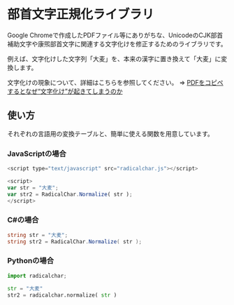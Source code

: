 # 部首文字正規化ライブラリ

Google Chromeで作成したPDFファイル等にありがちな、UnicodeのCJK部首補助文字や康煕部首文字に関連する文字化けを修正するためのライブラリです。

例えば、文字化けした文字列「大麦」を、本来の漢字に置き換えて「大麦」に変換します。

文字化けの現象について、詳細はこちらを参照してください。
⇒ [PDFをコピペするとなぜ“文字化け”が起きてしまうのか](https://logmi.jp/tech/articles/324366)

## 使い方

それぞれの言語用の変換テーブルと、簡単に使える関数を用意しています。

### JavaScriptの場合

```javascript
<script type="text/javascript" src="radicalchar.js"></script>

<script>
var str = "大麦";
var str2 = RadicalChar.Normalize( str );
</script>
```

### C#の場合

```csharp
string str = "大麦";
string str2 = RadicalChar.Normalize( str );
```

### Pythonの場合

```python
import radicalchar;

str = "大麦"
str2 = radicalchar.normalize( str )
```
